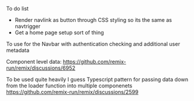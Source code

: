 To do list 
- Render navlink as button through CSS styling so its the same as navtrigger
- Get a home page setup sort of thing




To use for the Navbar with authentication checking and additional user metadata

Component level data: https://github.com/remix-run/remix/discussions/6952

To be used quite heavily I guess
Typescript pattern for passing data down from the loader function into multiple componenets
https://github.com/remix-run/remix/discussions/2599

